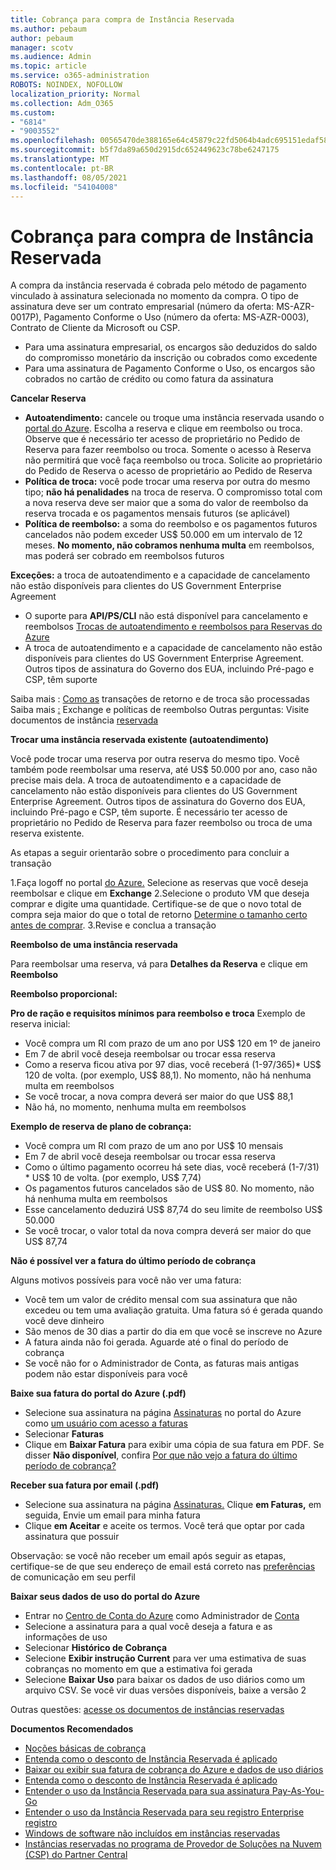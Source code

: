 ```yaml
---
title: Cobrança para compra de Instância Reservada
ms.author: pebaum
author: pebaum
manager: scotv
ms.audience: Admin
ms.topic: article
ms.service: o365-administration
ROBOTS: NOINDEX, NOFOLLOW
localization_priority: Normal
ms.collection: Adm_O365
ms.custom:
- "6814"
- "9003552"
ms.openlocfilehash: 00565470de388165e64c45879c22fd5064b4adc695151edaf58878f38a481ff2
ms.sourcegitcommit: b5f7da89a650d2915dc652449623c78be6247175
ms.translationtype: MT
ms.contentlocale: pt-BR
ms.lasthandoff: 08/05/2021
ms.locfileid: "54104008"
---
```

# <a name="billing-for-reserved-instance-purchase"></a>Cobrança para compra de Instância Reservada

A compra da instância reservada é cobrada pelo método de pagamento vinculado à assinatura selecionada no momento da compra. O tipo de assinatura deve ser um contrato empresarial (número da oferta: MS-AZR-0017P), Pagamento Conforme o Uso (número da oferta: MS-AZR-0003), Contrato de Cliente da Microsoft ou CSP.

- Para uma assinatura empresarial, os encargos são deduzidos do saldo do compromisso monetário da inscrição ou cobrados como excedente
- Para uma assinatura de Pagamento Conforme o Uso, os encargos são cobrados no cartão de crédito ou como fatura da assinatura

**Cancelar Reserva**

- **Autoatendimento:** cancele ou troque uma instância reservada usando o [portal do Azure](https://portal.azure.com/#blade/Microsoft_Azure_Reservations/ReservationsBrowseBlade). Escolha a reserva e clique em reembolso ou troca. Observe que é necessário ter acesso de proprietário no Pedido de Reserva para fazer reembolso ou troca. Somente o acesso à Reserva não permitirá que você faça reembolso ou troca. Solicite ao proprietário do Pedido de Reserva o acesso de proprietário ao Pedido de Reserva
- **Política de troca:** você pode trocar uma reserva por outra do mesmo tipo; **não há penalidades** na troca de reserva. O compromisso total com a nova reserva deve ser maior que a soma do valor de reembolso da reserva trocada e os pagamentos mensais futuros (se aplicável)
- **Política de reembolso:** a soma do reembolso e os pagamentos futuros cancelados não podem exceder US$ 50.000 em um intervalo de 12 meses. **No momento, não cobramos nenhuma multa** em reembolsos, mas poderá ser cobrado em reembolsos futuros

**Exceções:** a troca de autoatendimento e a capacidade de cancelamento não estão disponíveis para clientes do US Government Enterprise Agreement

- O suporte para **API/PS/CLI** não está disponível para cancelamento e reembolsos [Trocas de autoatendimento e reembolsos para Reservas do Azure](https://docs.microsoft.com/azure/cost-management-billing/reservations/exchange-and-refund-azure-reservations?WT.mc_id=Portal-Microsoft_Azure_Support)
- A troca de autoatendimento e a capacidade de cancelamento não estão disponíveis para clientes do US Government Enterprise Agreement. Outros tipos de assinatura do Governo dos EUA, incluindo Pré-pago e CSP, têm suporte

Saiba mais : [Como as](https://docs.microsoft.com/azure/billing/billing-azure-reservations-self-service-exchange-and-refund?WT.mc_id=Portal-Microsoft_Azure_Support#how-return-and-exchange-transactions-are-processed) transações de retorno e de troca são processadas Saiba mais [:](https://docs.microsoft.com/azure/billing/billing-azure-reservations-self-service-exchange-and-refund?WT.mc_id=Portal-Microsoft_Azure_Support#exchange-policies) Exchange e políticas de reembolso Outras perguntas: Visite documentos de instância [reservada](https://docs.microsoft.com/azure/billing/billing-save-compute-costs-reservations?WT.mc_id=Portal-Microsoft_Azure_Support)

**Trocar uma instância reservada existente (autoatendimento)**

Você pode trocar uma reserva por outra reserva do mesmo tipo. Você também pode reembolsar uma reserva, até US$ 50.000 por ano, caso não precise mais dela. A troca de autoatendimento e a capacidade de cancelamento não estão disponíveis para clientes do US Government Enterprise Agreement. Outros tipos de assinatura do Governo dos EUA, incluindo Pré-pago e CSP, têm suporte. É necessário ter acesso de proprietário no Pedido de Reserva para fazer reembolso ou troca de uma reserva existente.

As etapas a seguir orientarão sobre o procedimento para concluir a transação

1.Faça logoff no portal [do Azure.](https://portal.azure.com/#blade/Microsoft_Azure_Reservations/ReservationsBrowseBlade) Selecione as reservas que você deseja reembolsar e clique em **Exchange** 2.Selecione o produto VM que deseja comprar e digite uma quantidade. Certifique-se de que o novo total de compra seja maior do que o total de retorno [Determine o tamanho certo antes de comprar](https://docs.microsoft.com/azure/virtual-machines/windows/prepay-reserved-vm-instances?WT.mc_id=Portal-Microsoft_Azure_Support#determine-the-right-vm-size-before-you-buy).
3.Revise e conclua a transação

**Reembolso de uma instância reservada**

Para reembolsar uma reserva, vá para **Detalhes da Reserva** e clique em **Reembolso**

**Reembolso proporcional:**

**Pro de ração e requisitos mínimos para reembolso e troca** Exemplo de reserva inicial:

- Você compra um RI com prazo de um ano por US$ 120 em 1º de janeiro
- Em 7 de abril você deseja reembolsar ou trocar essa reserva
- Como a reserva ficou ativa por 97 dias, você receberá (1-97/365)* US$ 120 de volta. (por exemplo, US$ 88,1). No momento, não há nenhuma multa em reembolsos
- Se você trocar, a nova compra deverá ser maior do que US$ 88,1
- Não há, no momento, nenhuma multa em reembolsos

**Exemplo de reserva de plano de cobrança:**

- Você compra um RI com prazo de um ano por US$ 10 mensais
- Em 7 de abril você deseja reembolsar ou trocar essa reserva
- Como o último pagamento ocorreu há sete dias, você receberá (1-7/31) * US$ 10 de volta. (por exemplo, US$ 7,74)
- Os pagamentos futuros cancelados são de US$ 80. No momento, não há nenhuma multa em reembolsos
- Esse cancelamento deduzirá US$ 87,74 do seu limite de reembolso US$ 50.000
- Se você trocar, o valor total da nova compra deverá ser maior do que US$ 87,74

**Não é possível ver a fatura do último período de cobrança**

Alguns motivos possíveis para você não ver uma fatura:

- Você tem um valor de crédito mensal com sua assinatura que não excedeu ou tem uma avaliação gratuita. Uma fatura só é gerada quando você deve dinheiro
- São menos de 30 dias a partir do dia em que você se inscreve no Azure
- A fatura ainda não foi gerada. Aguarde até o final do período de cobrança
- Se você não for o Administrador de Conta, as faturas mais antigas podem não estar disponíveis para você

**Baixe sua fatura do portal do Azure (.pdf)**

- Selecione sua assinatura na página [Assinaturas](https://portal.azure.com/#blade/Microsoft_Azure_Billing/SubscriptionsBlade) no portal do Azure como [um usuário com acesso a faturas](https://docs.microsoft.com/azure/billing/billing-manage-access?WT.mc_id=Portal-Microsoft_Azure_Support)
- Selecionar **Faturas**
- Clique em **Baixar Fatura** para exibir uma cópia de sua fatura em PDF. Se disser **Não disponível**, confira [Por que não vejo a fatura do último período de cobrança?](https://docs.microsoft.com/azure/billing/billing-download-azure-invoice-daily-usage-date?WT.mc_id=Portal-Microsoft_Azure_Support#noinvoice)

**Receber sua fatura por email (.pdf)**

- Selecione sua assinatura na página [Assinaturas.](https://portal.azure.com/#blade/Microsoft_Azure_Billing/SubscriptionsBlade) Clique **em Faturas,** em seguida, Envie um email para minha fatura
- Clique **em Aceitar** e aceite os termos. Você terá que optar por cada assinatura que possuir

Observação: se você não receber um email após seguir as etapas, certifique-se de que seu endereço de email está correto nas [preferências](https://account.windowsazure.com/profile) de comunicação em seu perfil

**Baixar seus dados de uso do portal do Azure**

- Entrar no [Centro de Conta do Azure](https://account.windowsazure.com/Subscriptions) como Administrador de [Conta](https://docs.microsoft.com/azure/billing/billing-subscription-transfer?WT.mc_id=Portal-Microsoft_Azure_Support#whoisaa)
- Selecione a assinatura para a qual você deseja a fatura e as informações de uso
- Selecionar **Histórico de Cobrança**
- Selecione **Exibir instrução Current** para ver uma estimativa de suas cobranças no momento em que a estimativa foi gerada
- Selecione **Baixar Uso** para baixar os dados de uso diários como um arquivo CSV. Se você vir duas versões disponíveis, baixe a versão 2

Outras questões: [acesse os documentos de instâncias reservadas](https://docs.microsoft.com/azure/billing/billing-save-compute-costs-reservations?WT.mc_id=Portal-Microsoft_Azure_Support)

**Documentos Recomendados**

- [Noções básicas de cobrança](https://docs.microsoft.com/partner-center/billing-basics/?WT.mc_id=Portal-Microsoft_Azure_Support)
- [Entenda como o desconto de Instância Reservada é aplicado](https://docs.microsoft.com/azure/billing/billing-understand-vm-reservation-charges/?WT.mc_id=Portal-Microsoft_Azure_Support)
- [Baixar ou exibir sua fatura de cobrança do Azure e dados de uso diários](https://docs.microsoft.com/azure/billing/billing-download-azure-invoice-daily-usage-date?WT.mc_id=Portal-Microsoft_Azure_Support)
- [Entenda como o desconto de Instância Reservada é aplicado](https://docs.microsoft.com/azure/billing/billing-understand-vm-reservation-charges/?WT.mc_id=Portal-Microsoft_Azure_Support)
- [Entender o uso da Instância Reservada para sua assinatura Pay-As-You-Go](https://docs.microsoft.com/azure/billing/billing-understand-reserved-instance-usage/?WT.mc_id=Portal-Microsoft_Azure_Support)
- [Entender o uso da Instância Reservada para seu registro Enterprise registro](https://docs.microsoft.com/azure/billing/billing-understand-reserved-instance-usage-ea/?WT.mc_id=Portal-Microsoft_Azure_Support)
- [Windows de software não incluídos em instâncias reservadas](https://docs.microsoft.com/azure/billing/billing-reserved-instance-windows-software-costs/?WT.mc_id=Portal-Microsoft_Azure_Support)
- [Instâncias reservadas no programa de Provedor de Soluções na Nuvem (CSP) do Partner Central](https://docs.microsoft.com/partner-center/azure-reservations/?WT.mc_id=Portal-Microsoft_Azure_Support)
